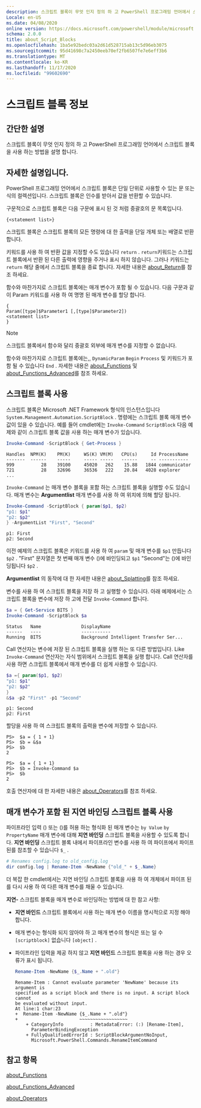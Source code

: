 ```yaml
---
description: 스크립트 블록이 무엇 인지 정의 하 고 PowerShell 프로그래밍 언어에서 스크립트 블록을 사용 하는 방법을 설명 합니다.
Locale: en-US
ms.date: 04/08/2020
online version: https://docs.microsoft.com/powershell/module/microsoft.powershell.core/about/about_script_blocks?view=powershell-7.2&WT.mc_id=ps-gethelp
schema: 2.0.0
title: about_Script_Blocks
ms.openlocfilehash: 1ba5e92bedc03a2d61d528715ab13c5d96eb3075
ms.sourcegitcommit: 95d41698c7a2450eeb70ef2fb6507fe7e6eff3b6
ms.translationtype: MT
ms.contentlocale: ko-KR
ms.lasthandoff: 11/17/2020
ms.locfileid: "99602690"
---
```

# <a name="about-script-blocks"></a>스크립트 블록 정보

## <a name="short-description"></a>간단한 설명

스크립트 블록이 무엇 인지 정의 하 고 PowerShell 프로그래밍 언어에서 스크립트 블록을 사용 하는 방법을 설명 합니다.

## <a name="long-description"></a>자세한 설명입니다.

PowerShell 프로그래밍 언어에서 스크립트 블록은 단일 단위로 사용할 수 있는 문 또는 식의 컬렉션입니다.
스크립트 블록은 인수를 받아서 값을 반환할 수 있습니다.

구문적으로 스크립트 블록은 다음 구문에 표시 된 것 처럼 중괄호의 문 목록입니다.

```
{<statement list>}
```

스크립트 블록은 스크립트 블록의 모든 명령에 대 한 출력을 단일 개체 또는 배열로 반환 합니다.

키워드를 사용 하 여 반환 값을 지정할 수도 있습니다 `return` . `return`키워드는 스크립트 블록에서 반환 된 다른 출력에 영향을 주거나 표시 하지 않습니다. 그러나 키워드는 `return` 해당 줄에서 스크립트 블록을 종료 합니다. 자세한 내용은 [about_Return](about_Return.md)를 참조 하세요.

함수와 마찬가지로 스크립트 블록에는 매개 변수가 포함 될 수 있습니다. 다음 구문과 같이 Param 키워드를 사용 하 여 명명 된 매개 변수를 할당 합니다.

```
{
Param([type]$Parameter1 [,[type]$Parameter2])
<statement list>
}
```

> [!NOTE]
> 스크립트 블록에서 함수와 달리 중괄호 외부에 매개 변수를 지정할 수 없습니다.

함수와 마찬가지로 스크립트 블록에는,, `DynamicParam` `Begin` `Process` 및 키워드가 포함 될 수 있습니다 `End` . 자세한 내용은 [about_Functions](about_Functions.md) 및 [about_Functions_Advanced](about_Functions_Advanced.md)를 참조 하세요.

## <a name="using-script-blocks"></a>스크립트 블록 사용

스크립트 블록은 Microsoft .NET Framework 형식의 인스턴스입니다 `System.Management.Automation.ScriptBlock` . 명령에는 스크립트 블록 매개 변수 값이 있을 수 있습니다. 예를 들어 cmdlet에는 `Invoke-Command` `ScriptBlock` 다음 예제와 같이 스크립트 블록 값을 사용 하는 매개 변수가 있습니다.

```powershell
Invoke-Command -ScriptBlock { Get-Process }
```

```Output
Handles  NPM(K)    PM(K)     WS(K) VM(M)   CPU(s)     Id ProcessName
-------  ------    -----     ----- -----   ------     -- -----------
999          28    39100     45020   262    15.88   1844 communicator
721          28    32696     36536   222    20.84   4028 explorer
...
```

`Invoke-Command` 는 매개 변수 블록을 포함 하는 스크립트 블록을 실행할 수도 있습니다.
매개 변수는 **Argumentlist** 매개 변수를 사용 하 여 위치에 의해 할당 됩니다.

```powershell
Invoke-Command -ScriptBlock { param($p1, $p2)
"p1: $p1"
"p2: $p2"
} -ArgumentList "First", "Second"
```

```Output
p1: First
p2: Second
```

이전 예제의 스크립트 블록은 키워드를 사용 하 여 `param` 및 매개 변수를 `$p1` 만듭니다 `$p2` . "First" 문자열은 첫 번째 매개 변수 ()에 바인딩되고 `$p1` "Second"는 ()에 바인딩됩니다 `$p2` .

**Argumentlist** 의 동작에 대 한 자세한 내용은 [about_Splatting](about_Splatting.md#splatting-with-arrays)를 참조 하세요.

변수를 사용 하 여 스크립트 블록을 저장 하 고 실행할 수 있습니다. 아래 예제에서는 스크립트 블록을 변수에 저장 하 고에 전달 `Invoke-Command` 합니다.

```powershell
$a = { Get-Service BITS }
Invoke-Command -ScriptBlock $a
```

```Output
Status   Name               DisplayName
------   ----               -----------
Running  BITS               Background Intelligent Transfer Ser...
```

Call 연산자는 변수에 저장 된 스크립트 블록을 실행 하는 또 다른 방법입니다.
Like `Invoke-Command` 연산자는 자식 범위에서 스크립트 블록을 실행 합니다. Call 연산자를 사용 하면 스크립트 블록에서 매개 변수를 더 쉽게 사용할 수 있습니다.

```powershell
$a ={ param($p1, $p2)
"p1: $p1"
"p2: $p2"
}
&$a -p2 "First" -p1 "Second"
```

```Output
p1: Second
p2: First
```

할당을 사용 하 여 스크립트 블록의 출력을 변수에 저장할 수 있습니다.

```
PS>  $a = { 1 + 1}
PS>  $b = &$a
PS>  $b
2
```

```
PS>  $a = { 1 + 1}
PS>  $b = Invoke-Command $a
PS>  $b
2
```

호출 연산자에 대 한 자세한 내용은 [about_Operators](about_Operators.md)를 참조 하세요.

## <a name="using-delay-bind-script-blocks-with-parameters"></a>매개 변수가 포함 된 지연 바인딩 스크립트 블록 사용

파이프라인 입력 () 또는 ()를 허용 하는 형식화 된 매개 변수는 `by Value` `by PropertyName` 매개 변수에 대해 **지연 바인딩** 스크립트 블록을 사용할 수 있도록 합니다.
**지연 바인딩** 스크립트 블록 내에서 파이프라인 변수를 사용 하 여 파이프에서 파이프 된를 참조할 수 있습니다 `$_` .

```powershell
# Renames config.log to old_config.log
dir config.log | Rename-Item -NewName {"old_" + $_.Name}
```

더 복잡 한 cmdlet에서는 지연 바인딩 스크립트 블록을 사용 하 여 개체에서 파이프 된를 다시 사용 하 여 다른 매개 변수를 채울 수 있습니다.

**지연-** 스크립트 블록을 매개 변수로 바인딩하는 방법에 대 한 참고 사항:

- **지연 바인드** 스크립트 블록에서 사용 하는 매개 변수 이름을 명시적으로 지정 해야 합니다.
- 매개 변수는 형식화 되지 않아야 하 고 매개 변수의 형식은 또는 일 수 `[scriptblock]` 없습니다 `[object]` .
- 파이프라인 입력을 제공 하지 않고 **지연 바인드** 스크립트 블록을 사용 하는 경우 오류가 표시 됩니다.

  ```powershell
  Rename-Item -NewName {$_.Name + ".old"}
  ```

  ```Output
  Rename-Item : Cannot evaluate parameter 'NewName' because its argument is
  specified as a script block and there is no input. A script block cannot
  be evaluated without input.
  At line:1 char:23
  +  Rename-Item -NewName {$_.Name + ".old"}
  +                       ~~~~~~~~~~~~~~~~~~
      + CategoryInfo          : MetadataError: (:) [Rename-Item],
        ParameterBindingException
      + FullyQualifiedErrorId : ScriptBlockArgumentNoInput,
        Microsoft.PowerShell.Commands.RenameItemCommand
  ```

## <a name="see-also"></a>참고 항목

[about_Functions](about_Functions.md)

[about_Functions_Advanced](about_Functions_Advanced.md)

[about_Operators](about_Operators.md)

